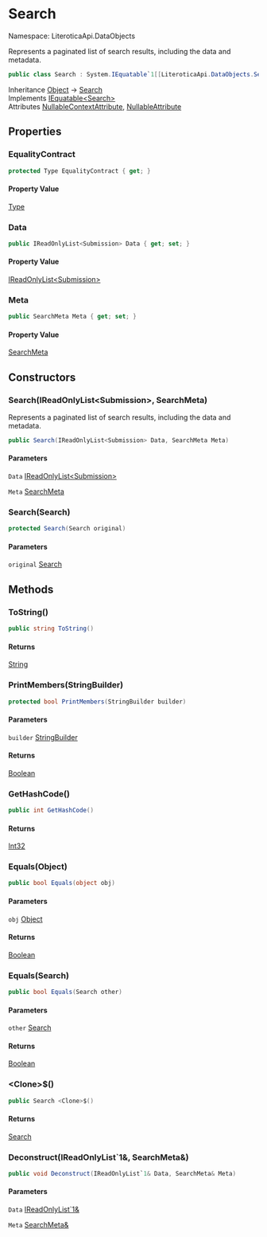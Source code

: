 # Search

Namespace: LiteroticaApi.DataObjects

Represents a paginated list of search results, including the data and metadata.

```csharp
public class Search : System.IEquatable`1[[LiteroticaApi.DataObjects.Search, LiteroticaApi, Version=1.0.0.0, Culture=neutral, PublicKeyToken=null]]
```

Inheritance [Object](https://docs.microsoft.com/en-us/dotnet/api/system.object) → [Search](./literoticaapi/dataobjects/search.md)<br>
Implements [IEquatable&lt;Search&gt;](https://docs.microsoft.com/en-us/dotnet/api/system.iequatable-1)<br>
Attributes [NullableContextAttribute](./system/runtime/compilerservices/nullablecontextattribute.md), [NullableAttribute](./system/runtime/compilerservices/nullableattribute.md)

## Properties

### **EqualityContract**

```csharp
protected Type EqualityContract { get; }
```

#### Property Value

[Type](https://docs.microsoft.com/en-us/dotnet/api/system.type)<br>

### **Data**

```csharp
public IReadOnlyList<Submission> Data { get; set; }
```

#### Property Value

[IReadOnlyList&lt;Submission&gt;](https://docs.microsoft.com/en-us/dotnet/api/system.collections.generic.ireadonlylist-1)<br>

### **Meta**

```csharp
public SearchMeta Meta { get; set; }
```

#### Property Value

[SearchMeta](./literoticaapi/dataobjects/searchmeta.md)<br>

## Constructors

### **Search(IReadOnlyList&lt;Submission&gt;, SearchMeta)**

Represents a paginated list of search results, including the data and metadata.

```csharp
public Search(IReadOnlyList<Submission> Data, SearchMeta Meta)
```

#### Parameters

`Data` [IReadOnlyList&lt;Submission&gt;](https://docs.microsoft.com/en-us/dotnet/api/system.collections.generic.ireadonlylist-1)<br>

`Meta` [SearchMeta](./literoticaapi/dataobjects/searchmeta.md)<br>

### **Search(Search)**

```csharp
protected Search(Search original)
```

#### Parameters

`original` [Search](./literoticaapi/dataobjects/search.md)<br>

## Methods

### **ToString()**

```csharp
public string ToString()
```

#### Returns

[String](https://docs.microsoft.com/en-us/dotnet/api/system.string)<br>

### **PrintMembers(StringBuilder)**

```csharp
protected bool PrintMembers(StringBuilder builder)
```

#### Parameters

`builder` [StringBuilder](https://docs.microsoft.com/en-us/dotnet/api/system.text.stringbuilder)<br>

#### Returns

[Boolean](https://docs.microsoft.com/en-us/dotnet/api/system.boolean)<br>

### **GetHashCode()**

```csharp
public int GetHashCode()
```

#### Returns

[Int32](https://docs.microsoft.com/en-us/dotnet/api/system.int32)<br>

### **Equals(Object)**

```csharp
public bool Equals(object obj)
```

#### Parameters

`obj` [Object](https://docs.microsoft.com/en-us/dotnet/api/system.object)<br>

#### Returns

[Boolean](https://docs.microsoft.com/en-us/dotnet/api/system.boolean)<br>

### **Equals(Search)**

```csharp
public bool Equals(Search other)
```

#### Parameters

`other` [Search](./literoticaapi/dataobjects/search.md)<br>

#### Returns

[Boolean](https://docs.microsoft.com/en-us/dotnet/api/system.boolean)<br>

### **&lt;Clone&gt;$()**

```csharp
public Search <Clone>$()
```

#### Returns

[Search](./literoticaapi/dataobjects/search.md)<br>

### **Deconstruct(IReadOnlyList`1&, SearchMeta&)**

```csharp
public void Deconstruct(IReadOnlyList`1& Data, SearchMeta& Meta)
```

#### Parameters

`Data` [IReadOnlyList`1&](https://docs.microsoft.com/en-us/dotnet/api/system.collections.generic.ireadonlylist-1&)<br>

`Meta` [SearchMeta&](./literoticaapi/dataobjects/searchmeta&.md)<br>
